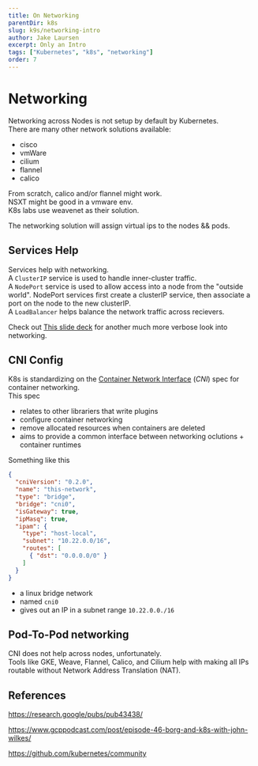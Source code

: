 ```yaml
---
title: On Networking
parentDir: k8s
slug: k9s/networking-intro
author: Jake Laursen
excerpt: Only an Intro
tags: ["Kubernetes", "k8s", "networking"]
order: 7
---
```


# Networking
Networking across Nodes is not setup by default by Kubernetes.  
There are many other network solutions available:
- cisco
- vmWare
- cilium
- flannel
- calico

From scratch, calico and/or flannel might work.  
NSXT might be good in a vmware env.  
K8s labs use weavenet as their solution.  

The networking solution will assign virtual ips to the nodes && pods.  

## Services Help
Services help with networking.  
A `ClusterIP` service is used to handle inner-cluster traffic.  
A `NodePort` service is used to allow access into a node from the "outside world". NodePort services first create a clusterIP service, then associate a port on the node to the new clusterIP.    
A `LoadBalancer` helps balance the network traffic across recievers.  

Check out [This slide deck](https://speakerdeck.com/thockin/illustrated-guide-to-kubernetes-networking) for another much more verbose look into networking.  

## CNI Config
K8s is standardizing on the [Container Network Interface](https://github.com/containernetworking/cni) (_CNI_) spec for container networking.  
This spec
- relates to other librariers that write plugins
- configure container networking 
- remove allocated resources when containers are deleted
- aims to provide a common interface between networking oclutions + container runtimes

Something like this
```json
{
  "cniVersion": "0.2.0",
  "name": "this-network",
  "type": "bridge",
  "bridge": "cni0",
  "isGateway": true,
  "ipMasq": true,
  "ipam": {
    "type": "host-local",
    "subnet": "10.22.0.0/16",
    "routes": [
      { "dst": "0.0.0.0/0" }
    ] 
  }
}
```
- a linux bridge network
- named `cni0`
- gives out an IP in a subnet range `10.22.0.0./16`

## Pod-To-Pod networking
CNI does not help across nodes, unfortunately.  
Tools like GKE, Weave, Flannel, Calico, and Cilium help with making all IPs routable without Network Address Translation (NAT).  

## References
https://research.google/pubs/pub43438/  

https://www.gcppodcast.com/post/episode-46-borg-and-k8s-with-john-wilkes/  

https://github.com/kubernetes/community